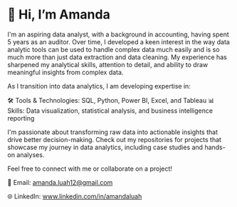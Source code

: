 # 👋 Hi, I’m Amanda
I'm an aspiring data analyst, with a background in accounting, having spent 5 years as an auditor. Over time, I developed a keen interest in the way data analytic tools can be used to handle complex data much easily and is so much more than just data extraction and data cleaning. My experience has sharpened my analytical skills, attention to detail, and ability to draw meaningful insights from complex data.

As I transition into data analytics, I am developing expertise in:

🛠️ Tools & Technologies: SQL, Python, Power BI, Excel, and Tableau
📊 Skills: Data visualization, statistical analysis, and business intelligence reporting

I'm passionate about transforming raw data into actionable insights that drive better decision-making. Check out my repositories for projects that showcase my journey in data analytics, including case studies and hands-on analyses.

Feel free to connect with me or collaborate on a project!

📧 Email: amanda.luah12@gmail.com

🌐 LinkedIn: www.linkedin.com/in/amandaluah

<!---
amandaluah/amandaluah is a ✨ special ✨ repository because its `README.md` (this file) appears on your GitHub profile.
You can click the Preview link to take a look at your changes.
--->
